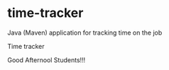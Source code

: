 # time-tracker
Java (Maven) application for tracking time on the job

Time tracker

Good Afternool Students!!!
